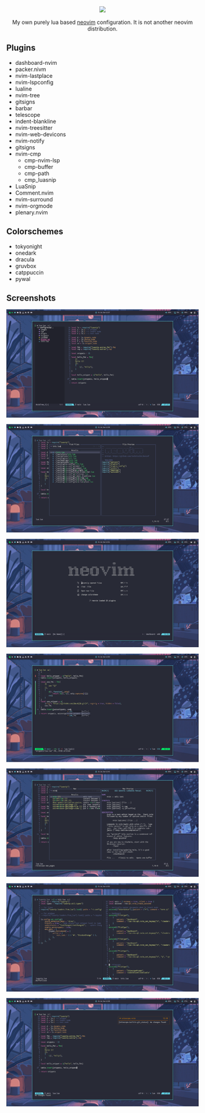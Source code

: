 <div class="class" align="center">
	<image class="banner" src="images/banner.png" style="width:400px;height:auto;">

My own purely lua based [neovim](https://neovim.org/) configuration. It is not another neovim distribution.
</div>

## Plugins

* dashboard-nvim
* packer.nivm
* nvim-lastplace
* nvim-lspconfig
* lualine
* nvim-tree
* gitsigns
* barbar
* telescope
* indent-blankline
* nvim-treesitter
* nvim-web-devicons
* nvim-notify
* gitsigns
* nvim-cmp
  - cmp-nvim-lsp
  - cmp-buffer
  - cmp-path
  - cmp_luasnip
* LuaSnip
* Comment.nvim
* nvim-surround
* nvim-orgmode
* plenary.nvim

## Colorschemes

* tokyonight
* onedark
* dracula
* gruvbox
* catppuccin
* pywal

## Screenshots

![tree](https://github.com/TechnicalDC/NvConf/blob/main/images/tree.png)

![telescope](https://github.com/TechnicalDC/NvConf/blob/main/images/telescope.png)

![dashboard](https://github.com/TechnicalDC/NvConf/blob/main/images/dashboard.png)

![signs](https://github.com/TechnicalDC/NvConf/blob/main/images/signs.png)

![manpage](https://github.com/TechnicalDC/NvConf/blob/main/images/manpage.png)

![splits](https://github.com/TechnicalDC/NvConf/blob/main/images/splits.png)

![notify](https://github.com/TechnicalDC/NvConf/blob/main/images/notify.png)
